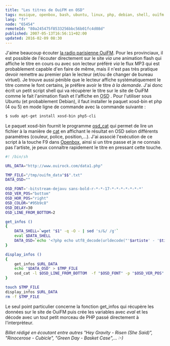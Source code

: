 ```yaml
---
title: "Les titres de OuiFM en OSD"
tags: musique, openbox, bash, ubuntu, linux, php, debian, shell, ouïfm
lang: "fr"
node: "65454"
remoteId: "80a245475f8533256bbc56b01fc4d08d"
published: 2007-05-13T16:56:11+02:00
updated: 2016-02-09 08:30
---
```


J'aime beaucoup écouter [la radio parisienne OuiFM](http://www.ouifm.fr/). Pour
les provinciaux, il est possible de l'écouter directement sur le site *via* une
animation flash qui affiche le titre en cours ou avec son lecteur préféré
*via* le flux MP3 qui est
probablement capable d'en faire de même, mais il n'est pas très pratique devoir
remettre au premier plan le lecteur (et/ou de changer de bureau virtuel). Je
trouve aussi pénible que le lecteur affiche systématiquement le titre comme le
font certains, je préfère avoir le titre *à la demande*. J'ai donc écrit un
petit script shell qui va récupèrer le titre sur le site de OuiFM comme le fait
l'animation flash et l'affiche en <abbr title="On Screen Display">OSD</abbr> .
Pour l'utiliser sous Ubuntu (et probablement Debian), il faut installer le
paquet xosd-bin et php (4 ou 5) en mode ligne de commande avec la commande
suivante :

``` bash
$ sudo apt-get install xosd-bin php5-cli
```


Le paquet xosd-bin fournit le programme
[osd_cat](http://pwet.fr/man/linux/commandes/osd_cat) qui permet de lire un
fichier à la manière de [cat](http://pwet.fr/man/linux/commandes/cat) en
affichant le résultat en OSD selon différents paramètres (couleur, police,
position,…). J'ai associé l'exécution de ce script à la touche F9 dans
[Openbox](http://pwet.fr/man/linux/commandes/openbox), ainsi si un titre passe
et je ne connais pas l'artiste, je peux connaître rapidement le titre en
pressant cette touche.

``` bash
#! /bin/sh

URL_DATA="http://www.ouirock.com/data1.php"

TMP_FILE="/tmp/ouifm_data"$$".txt"
DATA_OSD=""

OSD_FONT='-bitstream-dejavu sans-bold-r-*-*-17-*-*-*-*-*-*-*'
OSD_VER_POS="bottom"
OSD_HOR_POS="right"
OSD_COLOR="#95b9c8"
OSD_DELAY=30
OSD_LINE_FROM_BOTTOM=2

get_infos ()
{
    DATA_SHELL=`wget "$1" -q -O - | sed 's/&/ /g'`
    eval $DATA_SHELL
    DATA_OSD=`echo '<?php echo utf8_decode(urldecode("'$artiste' - '$titre'"))."\n"; ?>' | php`
}

display_infos ()
{
    get_infos $URL_DATA
    echo "$DATA_OSD" > $TMP_FILE
    osd_cat -l $OSD_LINE_FROM_BOTTOM  -f "$OSD_FONT" -p "$OSD_VER_POS" -A "$OSD_HOR_POS" -c "$OSD_COLOR" -d "$OSD_DELAY" $TMP_FILE
}

touch $TMP_FILE
display_infos $URL_DATA
rm -f $TMP_FILE
```


Le seul point particulier concerne la fonction get_infos qui récupère les données sur le site de OuiFM puis crée les variables avec *eval* et les décode avec un tout petit morceau de PHP passé directement à l'interprèteur.


*Billet rédigé en écoutant entre autres &quot;Hey Gravity - Risen (She Said)&quot;, &quot;Rinocerose - Cubicle&quot;, &quot;Green Day - Basket Case&quot;,… :-)*

